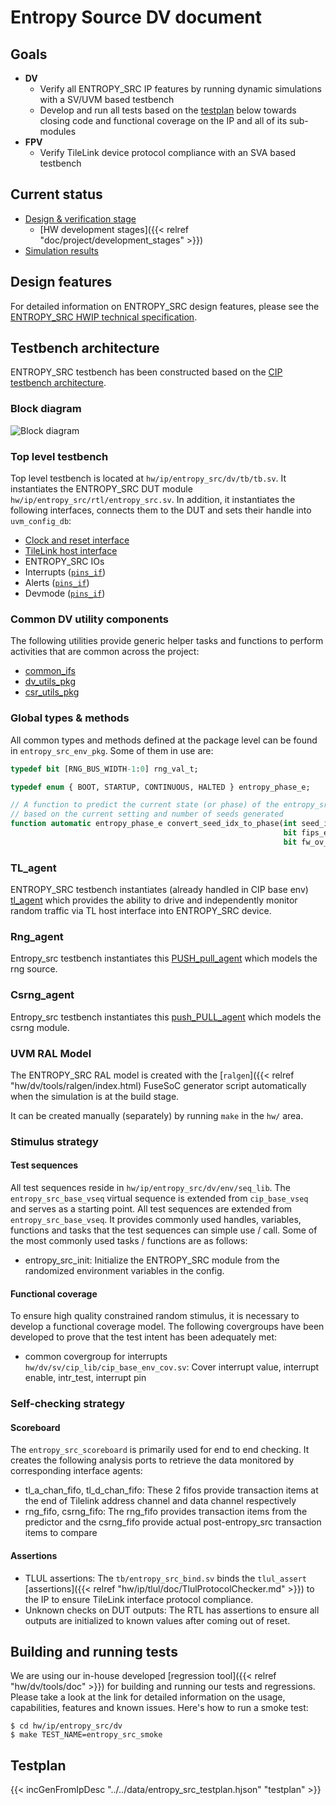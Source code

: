 # Entropy Source DV document

## Goals
* **DV**
  * Verify all ENTROPY_SRC IP features by running dynamic simulations with a SV/UVM based testbench
  * Develop and run all tests based on the [testplan](#testplan) below towards closing code and functional coverage on the IP and all of its sub-modules
* **FPV**
  * Verify TileLink device protocol compliance with an SVA based testbench

## Current status
* [Design & verification stage](../../../../index.html)
  * [HW development stages]({{< relref "doc/project/development_stages" >}})
* [Simulation results](https://reports.opentitan.org/hw/ip/entropy_src/dv/latest/results.html)

## Design features
For detailed information on ENTROPY_SRC design features, please see the [ENTROPY_SRC HWIP technical specification](../../index.html).

## Testbench architecture
ENTROPY_SRC testbench has been constructed based on the [CIP testbench architecture](../../../../dv/sv/cip_lib/index.html).

### Block diagram
![Block diagram](entropy_src_tb.svg)

### Top level testbench
Top level testbench is located at `hw/ip/entropy_src/dv/tb/tb.sv`. It instantiates the ENTROPY_SRC DUT module `hw/ip/entropy_src/rtl/entropy_src.sv`.
In addition, it instantiates the following interfaces, connects them to the DUT and sets their handle into `uvm_config_db`:
* [Clock and reset interface](../../../../dv/sv/common_ifs/index.html)
* [TileLink host interface](../../../../dv/sv/tl_agent/index.html)
* ENTROPY_SRC IOs
* Interrupts ([`pins_if`](../../../../dv/sv/common_ifs/index.html))
* Alerts ([`pins_if`](../../../../dv/sv/common_ifs/index.html))
* Devmode ([`pins_if`](../../../../dv/sv/common_ifs/index.html))

### Common DV utility components
The following utilities provide generic helper tasks and functions to perform activities that are common across the project:
* [common_ifs](../../../../dv/sv/common_ifs/index.html)
* [dv_utils_pkg](../../../../dv/sv/dv_utils/index.html)
* [csr_utils_pkg](../../../../dv/sv/csr_utils/index.html)

<!--### Compile-time configurations
TODO-->

### Global types & methods
All common types and methods defined at the package level can be found in
`entropy_src_env_pkg`. Some of them in use are:
```systemverilog
typedef bit [RNG_BUS_WIDTH-1:0] rng_val_t;

typedef enum { BOOT, STARTUP, CONTINUOUS, HALTED } entropy_phase_e;

// A function to predict the current state (or phase) of the entropy_src DUT
// based on the current setting and number of seeds generated
function automatic entropy_phase_e convert_seed_idx_to_phase(int seed_idx,
                                                             bit fips_enable,
                                                             bit fw_ov_insert);
```

### TL_agent
ENTROPY_SRC testbench instantiates (already handled in CIP base env) [tl_agent](../../../../dv/sv/tl_agent/index.html)
which provides the ability to drive and independently monitor random traffic via
TL host interface into ENTROPY_SRC device.

###  Rng_agent
Entropy_src testbench instantiates this [PUSH_pull_agent](../../../../dv/sv/push_pull_agent/index.html) which models the rng source.

###  Csrng_agent
Entropy_src testbench instantiates this [push_PULL_agent](../../../../dv/sv/push_pull_agent/index.html) which models the csrng module.

### UVM RAL Model
The ENTROPY_SRC RAL model is created with the [`ralgen`]({{< relref "hw/dv/tools/ralgen/index.html) FuseSoC generator script automatically when the simulation is at the build stage.

It can be created manually (separately) by running `make` in the `hw/` area.

### Stimulus strategy
#### Test sequences
All test sequences reside in `hw/ip/entropy_src/dv/env/seq_lib`.
The `entropy_src_base_vseq` virtual sequence is extended from `cip_base_vseq` and serves as a starting point.
All test sequences are extended from `entropy_src_base_vseq`.
It provides commonly used handles, variables, functions and tasks that the test sequences can simple use / call.
Some of the most commonly used tasks / functions are as follows:
* entropy_src_init:     Initialize the ENTROPY_SRC module from the randomized environment variables in the config.

#### Functional coverage
To ensure high quality constrained random stimulus, it is necessary to develop a functional coverage model.
The following covergroups have been developed to prove that the test intent has been adequately met:
* common covergroup for interrupts `hw/dv/sv/cip_lib/cip_base_env_cov.sv`: Cover interrupt value, interrupt enable, intr_test, interrupt pin

### Self-checking strategy
#### Scoreboard
The `entropy_src_scoreboard` is primarily used for end to end checking.
It creates the following analysis ports to retrieve the data monitored by corresponding interface agents:
* tl_a_chan_fifo, tl_d_chan_fifo:  These 2 fifos provide transaction items at the end of Tilelink address channel and data channel respectively
* rng_fifo, csrng_fifo:   The rng_fifo provides transaction items from the predictor and the csrng_fifo provide actual post-entropy_src transaction items to compare

#### Assertions
* TLUL assertions: The `tb/entropy_src_bind.sv` binds the `tlul_assert` [assertions]({{< relref "hw/ip/tlul/doc/TlulProtocolChecker.md" >}}) to the IP to ensure TileLink interface protocol compliance.
* Unknown checks on DUT outputs: The RTL has assertions to ensure all outputs are initialized to known values after coming out of reset.

## Building and running tests
We are using our in-house developed [regression tool]({{< relref "hw/dv/tools/doc" >}}) for building and running our tests and regressions.
Please take a look at the link for detailed information on the usage, capabilities, features and known issues.
Here's how to run a smoke test:
```console
$ cd hw/ip/entropy_src/dv
$ make TEST_NAME=entropy_src_smoke
```

## Testplan
{{< incGenFromIpDesc "../../data/entropy_src_testplan.hjson" "testplan" >}}
